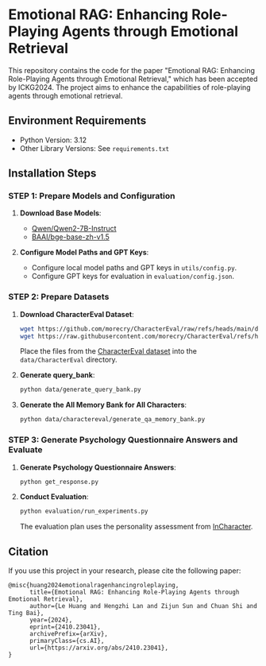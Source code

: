 # Emotional RAG: Enhancing Role-Playing Agents through Emotional Retrieval

This repository contains the code for the paper "Emotional RAG: Enhancing Role-Playing Agents through Emotional Retrieval," which has been accepted by ICKG2024. The project aims to enhance the capabilities of role-playing agents through emotional retrieval.

## Environment Requirements

- Python Version: 3.12
- Other Library Versions: See `requirements.txt`

## Installation Steps

### STEP 1: Prepare Models and Configuration

1. **Download Base Models**:
   - [Qwen/Qwen2-7B-Instruct](https://huggingface.co/Qwen/Qwen2-7B-Instruct)
   - [BAAI/bge-base-zh-v1.5](https://huggingface.co/BAAI/bge-base-zh-v1.5)

2. **Configure Model Paths and GPT Keys**:
   - Configure local model paths and GPT keys in `utils/config.py`.
   - Configure GPT keys for evaluation in `evaluation/config.json`.

### STEP 2: Prepare Datasets

1. **Download CharacterEval Dataset**:
   ```bash
   wget https://github.com/morecry/CharacterEval/raw/refs/heads/main/data/test_data.jsonl
   wget https://raw.githubusercontent.com/morecry/CharacterEval/refs/heads/main/data/character_profiles.json
   ```
   Place the files from the [CharacterEval dataset](https://github.com/morecry/CharacterEval/tree/main/data) into the `data/CharacterEval` directory.

2. **Generate query_bank**:
   ```bash
   python data/generate_query_bank.py
   ```

3. **Generate the All Memory Bank for All Characters**:
   ```bash
   python data/charactereval/generate_qa_memory_bank.py
   ```

### STEP 3: Generate Psychology Questionnaire Answers and Evaluate

1. **Generate Psychology Questionnaire Answers**:
   ```bash
   python get_response.py
   ```

2. **Conduct Evaluation**:
   ```bash
   python evaluation/run_experiments.py
   ```
   The evaluation plan uses the personality assessment from [InCharacter](https://github.com/Neph0s/InCharacter).
## Citation

If you use this project in your research, please cite the following paper:

```
@misc{huang2024emotionalragenhancingroleplaying,
      title={Emotional RAG: Enhancing Role-Playing Agents through Emotional Retrieval}, 
      author={Le Huang and Hengzhi Lan and Zijun Sun and Chuan Shi and Ting Bai},
      year={2024},
      eprint={2410.23041},
      archivePrefix={arXiv},
      primaryClass={cs.AI},
      url={https://arxiv.org/abs/2410.23041},  
}
```
